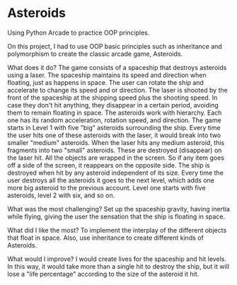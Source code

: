 # Asteroids
Using Python Arcade to practice OOP principles.

On this project, I had to use OOP basic principles such as inheritance and polymorphism to create the classic arcade game, Asteroids.

What does it do?
The game consists of a spaceship that destroys asteroids using a laser. The spaceship maintains its speed and direction when floating, just as happens in space. The user can rotate the ship and accelerate to change its speed and or direction.
The laser is shooted by the front of the spaceship at the shipping speed plus the shooting speed. In case they don't hit anything, they disappear in a certain period, avoiding them to remain floating in space.
The asteroids work with hierarchy. Each one has its random acceleration, rotation speed, and direction.
The game starts in Level 1 with five "big" asteroids surrounding the ship. Every time the user hits one of these asteroids with the laser, it would break into two smaller "medium" asteroids. When the laser hits any medium asteroid, this fragments into two "small" asteroids. These are destroyed (disappear) on the laser hit.
All the objects are wrapped in the screen. So if any item goes off a side of the screen, it reappears on the opposite side.
The ship is destroyed when hit by any asteroid independent of its size.
Every time the user destroys all the asteroids it goes to the next level, which adds one more big asteroid to the previous account. Level one starts with five asteroids, level 2 with six, and so on.

What was the most challenging?
Set up the spaceship gravity, having inertia while flying, giving the user the sensation that the ship is floating in space.

What did I like the most?
To implement the interplay of the different objects that float in space. Also, use inheritance to create different kinds of Asteroids.

What would I improve?
I would create lives for the spaceship and hit levels. In this way, it would take more than a single hit to destroy the ship, but it will lose a "life percentage" according to the size of the asteroid it hit.
